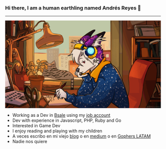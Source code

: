 ### Hi there, I am a human earthling named Andrés Reyes 👋

---


<p align="center">
  <img align="center" src="https://github.com/areyes-bsale/areyes-bsale/blob/7dcb1975c093e3cfa743f7274c2a480413d70034/1633285102.maokaw_fae_big.gif"/>

</p>




* Working as a Dev in [Bsale](https://www.bsale.cl/) using my [job account](https://github.com/areyes-bsale)
* Dev with experience in Javascript, PHP, Ruby and Go
* Interested in Game Dev
* I enjoy reading and playing with my children  
* A veces escribo en mi viejo [blog](https://www.programadorpobre.cl/) o en [medium](https://medium.com/@chess.coach.ar) o en [Gophers LATAM](https://gophers-latam.github.io/posts/)
* Nadie nos quiere



